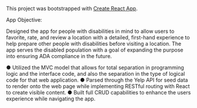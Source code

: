 This project was bootstrapped with [Create React App](https://github.com/facebook/create-react-app).

App Objective:

Designed the app for people with disabilities in mind to allow users to favorite, rate, and review a location with a detailed, first-hand experience to help prepare other people with disabilities before visiting a location. The app serves the disabled population with a goal of expanding the purpose into ensuring ADA compliance in the future.

● Utilized the MVC model that allows for ​total separation in programming logic and the interface code,
and also the separation in the type of logical code for that web application.
● Parsed through the Yelp API for seed data to render onto the web page while implementing RESTful
routing with React to create visible content.
● Built full CRUD capabilities to enhance the users experience while navigating the app.
